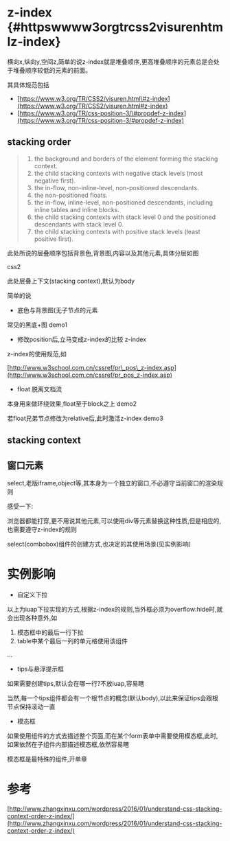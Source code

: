 # z-index {#httpswwww3orgtrcss2visurenhtmlz-index}

横向x,纵向y,空间z,简单的说z-index就是堆叠顺序,更高堆叠顺序的元素总是会处于堆叠顺序较低的元素的前面。

其具体规范包括

* [https://www.w3.org/TR/CSS2/visuren.html\#z-index](https://www.w3.org/TR/CSS2/visuren.html#z-index)
* [https://www.w3.org/TR/css-position-3/\#propdef-z-index](https://www.w3.org/TR/css-position-3/#propdef-z-index)

## stacking order

> 1. the background and borders of the element forming the stacking context.
> 2. the child stacking contexts with negative stack levels \(most negative first\).
> 3. the in-flow, non-inline-level, non-positioned descendants.
> 4. the non-positioned floats.
> 5. the in-flow, inline-level, non-positioned descendants, including inline tables and inline blocks.
> 6. the child stacking contexts with stack level 0 and the positioned descendants with stack level 0.
> 7. the child stacking contexts with positive stack levels \(least positive first\).

此处所说的层叠顺序包括背景色,背景图,内容以及其他元素,具体分层如图

css2

此处层叠上下文\(stacking context\),默认为body

简单的说

* 底色与背景图\(无子节点的元素

常见的黑底+图   demo1

* 修改position后,立马变成z-index的比较 z-index

z-index的使用规范,如

[http://www.w3school.com.cn/cssref/pr\_pos\_z-index.asp](http://www.w3school.com.cn/cssref/pr_pos_z-index.asp)

* float 脱离文档流

本身用来做环绕效果,float至于block之上  demo2

若float兄弟节点修改为relative后,此时激活z-index demo3

## stacking context

## 窗口元素

select,老版iframe,object等,其本身为一个独立的窗口,不必遵守当前窗口的渲染规则

感受一下:

浏览器都能打穿,更不用说其他元素,可以使用div等元素替换这种性质,但是相应的,也需要遵守z-index的规则

select\(combobox\)组件的创建方式,也决定的其使用场景\(见实例影响\)

# 实例影响

* 自定义下拉

以上为iuap下拉实现的方式,根据z-index的规则,当外框必须为overflow:hide时,就会出现各种意外,如

1. 模态框中的最后一行下拉
2. table中某个最后一列的单元格使用该组件

...

* tips与悬浮提示框

如果需要创建tips,默认会在哪一行?不放iuap,容易瞎

当然,每一个tips组件都会有一个根节点的概念\(默认body\),以此来保证tips会跟根节点保持滚动一直

* 模态框

如果使用组件的方式去描述整个页面,而在某个form表单中需要使用模态框,此时,如果依然在子组件内部描述模态框,依然容易瞎

模态框是最特殊的组件,开单章

# 参考

[http://www.zhangxinxu.com/wordpress/2016/01/understand-css-stacking-context-order-z-index/](http://www.zhangxinxu.com/wordpress/2016/01/understand-css-stacking-context-order-z-index/)


